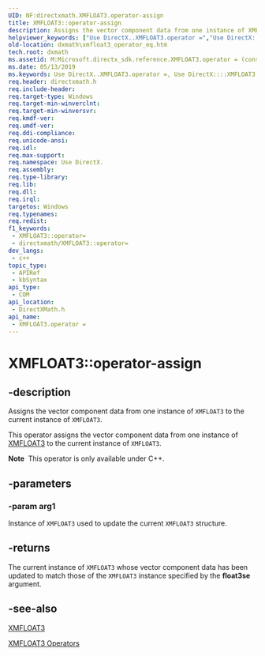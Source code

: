 ```yaml
---
UID: NF:directxmath.XMFLOAT3.operator-assign
title: XMFLOAT3::operator-assign
description: Assigns the vector component data from one instance of XMFLOAT3 to the current instance of XMFLOAT3.
helpviewer_keywords: ["Use DirectX..XMFLOAT3.operator =","Use DirectX::::XMFLOAT3::operator =","XMFLOAT3 structure [DirectX Math Support APIs]","operator = method","XMFLOAT3.operator =","XMFLOAT3.operator-assign","XMFLOAT3.operator=","XMFLOAT3::operator-assign","XMFLOAT3::operator=","dxmath.xmfloat3_operator_eq","operator = method [DirectX Math Support APIs]","operator = method [DirectX Math Support APIs]","XMFLOAT3 structure","operator="]
old-location: dxmath\xmfloat3_operator_eq.htm
tech.root: dxmath
ms.assetid: M:Microsoft.directx_sdk.reference.XMFLOAT3.operator = (const XMFLOAT3)
ms.date: 05/13/2019
ms.keywords: Use DirectX..XMFLOAT3.operator =, Use DirectX::::XMFLOAT3::operator =, XMFLOAT3 structure [DirectX Math Support APIs],operator = method, XMFLOAT3.operator =, XMFLOAT3.operator-assign, XMFLOAT3.operator=, XMFLOAT3::operator-assign, XMFLOAT3::operator=, dxmath.xmfloat3_operator_eq, operator = method [DirectX Math Support APIs], operator = method [DirectX Math Support APIs],XMFLOAT3 structure, operator=
req.header: directxmath.h
req.include-header: 
req.target-type: Windows
req.target-min-winverclnt: 
req.target-min-winversvr: 
req.kmdf-ver: 
req.umdf-ver: 
req.ddi-compliance: 
req.unicode-ansi: 
req.idl: 
req.max-support: 
req.namespace: Use DirectX.
req.assembly: 
req.type-library: 
req.lib: 
req.dll: 
req.irql: 
targetos: Windows
req.typenames: 
req.redist: 
f1_keywords:
 - XMFLOAT3::operator=
 - directxmath/XMFLOAT3::operator=
dev_langs:
 - c++
topic_type:
 - APIRef
 - kbSyntax
api_type:
 - COM
api_location:
 - DirectXMath.h
api_name:
 - XMFLOAT3.operator =
---
```


# XMFLOAT3::operator-assign


## -description

Assigns the vector component data from one instance of <code>XMFLOAT3</code> to the current instance of <code>XMFLOAT3</code>.

This operator assigns the vector component data from one instance of <a href="/windows/win32/api/directxmath/ns-directxmath-xmfloat3">XMFLOAT3</a> to the current instance of <code>XMFLOAT3</code>.

<div class="alert"><b>Note</b>  This operator is only available under C++.</div>

## -parameters

### -param arg1

Instance of <code>XMFLOAT3</code> used to update the current <code>XMFLOAT3</code> structure.

## -returns

The current instance of <code>XMFLOAT3</code> whose vector component data has been updated to match those of the <code>XMFLOAT3</code> instance specified by the <b>float3se</b> argument.

## -see-also

<a href="/windows/win32/api/directxmath/ns-directxmath-xmfloat3">XMFLOAT3</a>

<a href="https://msdn.microsoft.com/dc98a2ed-da87-4ba3-8394-682143b378b8">XMFLOAT3 Operators</a>

